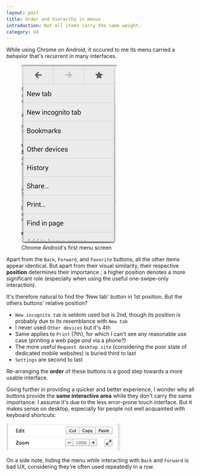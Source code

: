 ```yaml
---
layout: post
title: Order and hierarchy in menus
introduction: Not all items carry the same weight.
category: UX
---
```


While using Chrome on Android, it occured to me its menu carried a behavior that's recurrent in many interfaces.

<figure>
  <img alt="Chrome Android first screen" src="/images/chrome-android-first-screen.png"><br>
  <figcaption>Chrome Android's first menu screen</figcaption>
</figure>

Apart from the `Back`, `Forward`, and `Favorite` buttons, all the other items appear identical. But apart from their visual similarity, their respective **position** determines their importance ; a higher position denotes a more significant role (especially when using the useful one-swipe-only interaction).

It's therefore natural to find the 'New tab' button in 1st position. But the others buttons' relative position?

* `New incognito tab` is seldom used but is 2nd, though its position is probably due to its resemblance with `New tab`
* I never used `Other devices` but it's 4th
* Same applies to `Print` (7th), for which I can't see any reasonable use case (printing a web page *and* via a phone?)
* The more useful `Request desktop site` (considering the poor state of dedicated mobile websites) is buried third to last
* `Settings` are second to last

Re-arranging the **order** of these buttons is a good step towards a more usable interface.

Going further in providing a quicker and better experience, I wonder why all buttons provide the **same interactive area** while they don't carry the same importance. I assume it's due to the less error-prone touch interface. But it makes sense on desktop, especially for people not well acquainted with keyboard shortcuts:

![Chrome Desktop menu buttons](/images/chrome-desktop-menu-buttons.png)

On a side note, hiding the menu *while* interacting with `Back` and `Forward` is bad UX, considering they're often used repeatedly in a row.